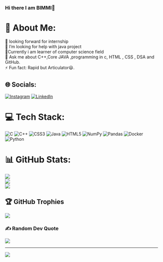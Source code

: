 ### Hi there I am BIMMI👋

# 💫 About Me:
🔭 looking forward for internship<br>🤝 I’m looking for help with java project<br>🌱Currently i am learner of computer science field <br>💬 Ask me about C++,Core JAVA ,programming in c, HTML , CSS , DSA  and GitHub.<br>⚡ Fun fact: Rapid but Articulator😃.


## 🌐 Socials:
[![Instagram](https://img.shields.io/badge/Instagram-%23E4405F.svg?logo=Instagram&logoColor=white)](https://instagram.com/bimmyysingh) [![LinkedIn](https://img.shields.io/badge/LinkedIn-%230077B5.svg?logo=linkedin&logoColor=white)](https://linkedin.com/in/BimmiKumari) 

# 💻 Tech Stack:
![C](https://img.shields.io/badge/c-%2300599C.svg?style=plastic&logo=c&logoColor=white) ![C++](https://img.shields.io/badge/c++-%2300599C.svg?style=plastic&logo=c%2B%2B&logoColor=white) ![CSS3](https://img.shields.io/badge/css3-%231572B6.svg?style=plastic&logo=css3&logoColor=white) ![Java](https://img.shields.io/badge/java-%23ED8B00.svg?style=plastic&logo=java&logoColor=white) ![HTML5](https://img.shields.io/badge/html5-%23E34F26.svg?style=plastic&logo=html5&logoColor=white) ![NumPy](https://img.shields.io/badge/numpy-%23013243.svg?style=plastic&logo=numpy&logoColor=white) ![Pandas](https://img.shields.io/badge/pandas-%23150458.svg?style=plastic&logo=pandas&logoColor=white) ![Docker](https://img.shields.io/badge/docker-%230db7ed.svg?style=plastic&logo=docker&logoColor=white) ![Python](https://img.shields.io/badge/python-3670A0?style=plastic&logo=python&logoColor=ffdd54)
# 📊 GitHub Stats:
![](https://github-readme-stats.vercel.app/api?username=BimmiKumari&theme=highcontrast&hide_border=false&include_all_commits=false&count_private=false)<br/>
![](https://github-readme-streak-stats.herokuapp.com/?user=BimmiKumari&theme=highcontrast&hide_border=false)<br/>
![](https://github-readme-stats.vercel.app/api/top-langs/?username=BimmiKumari&theme=highcontrast&hide_border=false&include_all_commits=false&count_private=false&layout=compact)

## 🏆 GitHub Trophies
![](https://github-profile-trophy.vercel.app/?username=BimmiKumari&theme=onestar&no-frame=true&no-bg=false&margin-w=4)

### ✍️ Random Dev Quote
![](https://quotes-github-readme.vercel.app/api?type=horizontal&theme=tokyonight)

---
[![](https://visitcount.itsvg.in/api?id=BimmiKumari&icon=9&color=1)](https://visitcount.itsvg.in)

<!-- Proudly created with GPRM ( https://gprm.itsvg.in ) -->
